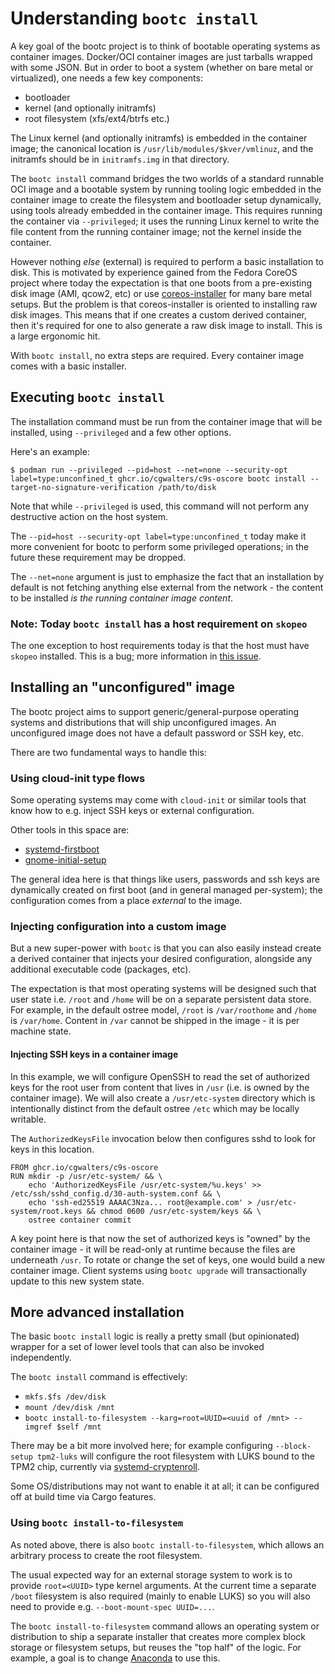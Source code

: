 # Understanding `bootc install`

A key goal of the bootc project is to think of bootable operating systems
as container images.  Docker/OCI container images are just tarballs
wrapped with some JSON.  But in order to boot a system (whether on bare metal
or virtualized), one needs a few key components:

- bootloader
- kernel (and optionally initramfs)
- root filesystem (xfs/ext4/btrfs etc.)

The Linux kernel (and optionally initramfs) is embedded in the container image; the canonical location
is `/usr/lib/modules/$kver/vmlinuz`, and the initramfs should be in `initramfs.img`
in that directory.

The `bootc install` command bridges the two worlds of a standard runnable OCI image
and a bootable system by running tooling
logic embedded in the container image to create the filesystem and
bootloader setup dynamically, using tools already embedded in the container
image.  This requires running the container via `--privileged`; it uses
the running Linux kernel to write the file content from the running container image;
not the kernel inside the container.

However nothing *else* (external) is required to perform a basic installation
to disk.  This is motivated by experience gained from the Fedora CoreOS
project where today the expectation is that one boots from a pre-existing disk
image (AMI, qcow2, etc) or use [coreos-installer](https://github.com/coreos/coreos-installer)
for many bare metal setups.  But the problem is that coreos-installer
is oriented to installing raw disk images.  This means that if
one creates a custom derived container, then it's required for
one to also generate a raw disk image to install.  This is a large
ergonomic hit.

With `bootc install`, no extra steps are required.  Every container
image comes with a basic installer.

## Executing `bootc install`

The installation command must be run from the container image
that will be installed, using `--privileged` and a few
other options.

Here's an example:

```
$ podman run --privileged --pid=host --net=none --security-opt label=type:unconfined_t ghcr.io/cgwalters/c9s-oscore bootc install --target-no-signature-verification /path/to/disk
```

Note that while `--privileged` is used, this command will not
perform any destructive action on the host system.

The `--pid=host --security-opt label=type:unconfined_t` today
make it more convenient for bootc to perform some privileged
operations; in the future these requirement may be dropped.

The `--net=none` argument is just to emphasize the fact that
an installation by default is not fetching anything else external
from the network - the content to be installed
*is the running container image content*.

### Note: Today `bootc install` has a host requirement on `skopeo`

The one exception to host requirements today is that the host must
have `skopeo` installed.  This is a bug; more information in [this issue](https://github.com/containers/bootc/issues/81).


## Installing an "unconfigured" image

The bootc project aims to support generic/general-purpose operating
systems and distributions that will ship unconfigured images.  An
unconfigured image does not have a default password or SSH key, etc.

There are two fundamental ways to handle this:

### Using cloud-init type flows

Some operating systems may come with `cloud-init` or similar tools
that know how to e.g. inject SSH keys or external configuration.

Other tools in this space are:

- [systemd-firstboot](https://www.freedesktop.org/software/systemd/man/systemd-firstboot.html)
- [gnome-initial-setup](https://gitlab.gnome.org/GNOME/gnome-initial-setup)

The general idea here is that things like users, passwords and ssh keys 
are dynamically created on first boot (and in general managed per-system);
the configuration comes from a place *external* to the image.

### Injecting configuration into a custom image

But a new super-power with `bootc` is that you can also easily instead
create a derived container that injects your desired configuration,
alongside any additional executable code (packages, etc).

The expectation is that most operating systems will be designed such
that user state i.e. `/root` and `/home` will be on a separate persistent data store.
For example, in the default ostree model, `/root` is `/var/roothome`
and `/home` is `/var/home`.  Content in `/var` cannot be shipped
in the image - it is per machine state.

#### Injecting SSH keys in a container image

In this example, we will configure OpenSSH to read the
set of authorized keys for the root user from content
that lives in `/usr` (i.e. is owned by the container image).
We will also create a `/usr/etc-system` directory which is intentionally distinct
from the default ostree `/etc` which may be locally writable.

The `AuthorizedKeysFile` invocation below then configures sshd to look
for keys in this location.

```
FROM ghcr.io/cgwalters/c9s-oscore
RUN mkdir -p /usr/etc-system/ && \
    echo 'AuthorizedKeysFile /usr/etc-system/%u.keys' >> /etc/ssh/sshd_config.d/30-auth-system.conf && \
    echo 'ssh-ed25519 AAAAC3Nza... root@example.com' > /usr/etc-system/root.keys && chmod 0600 /usr/etc-system/keys && \
    ostree container commit
```

A key point here is that now the set of authorized keys is "owned"
by the container image - it will be read-only at runtime because
the files are underneath `/usr`.  To rotate or change the set of keys,
one would build a new container image.  Client systems using `bootc upgrade`
will transactionally update to this new system state.


## More advanced installation

The basic `bootc install` logic is really a pretty small (but opinionated) wrapper
for a set of lower level tools that can also be invoked independently.

The `bootc install` command is effectively:

- `mkfs.$fs /dev/disk`
- `mount /dev/disk /mnt`
- `bootc install-to-filesystem --karg=root=UUID=<uuid of /mnt> --imgref $self /mnt`

There may be a bit more involved here; for example configuring
`--block-setup tpm2-luks` will configure the root filesystem
with LUKS bound to the TPM2 chip, currently via [systemd-cryptenroll](https://www.freedesktop.org/software/systemd/man/systemd-cryptenroll.html#).

Some OS/distributions may not want to enable it at all; it
can be configured off at build time via Cargo features.

### Using `bootc install-to-filesystem`

As noted above, there is also `bootc install-to-filesystem`, which allows
an arbitrary process to create the root filesystem.

The usual expected way for an external storage system to work
is to provide `root=<UUID>` type kernel arguments.  At the current
time a separate `/boot` filesystem is also required (mainly to enable LUKS)
so you will also need to provide e.g. `--boot-mount-spec UUID=...`.

The `bootc install-to-filesystem` command allows an operating
system or distribution to ship a separate installer that creates more complex block
storage or filesystem setups, but reuses the "top half" of the logic.
For example, a goal is to change [Anaconda](https://github.com/rhinstaller/anaconda/)
to use this.
